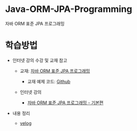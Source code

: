 # Java-ORM-JPA-Programming
자바 ORM 표준 JPA 프로그래밍

# 학습방법

* 인터넷 강의 수강 및 교재 참고
    - 교재: [자바 ORM 표준 JPA 프로그래밍](http://www.kyobobook.co.kr/product/detailViewKor.laf?mallGb=KOR&ejkGb=KOR&barcode=9788960777330)
        + 교재 예제 코드: [Github](https://github.com/holyeye/jpabook.git)

    - 인터넷 강의
        + [자바 ORM 표준 JPA 프로그래밍 - 기본편](https://www.inflearn.com/course/ORM-JPA-Basic/dashboard)


* 내용 정리
    - [velog](https://velog.io/@cas15987/JPA-%EA%B8%B0%EB%B3%B8%ED%8E%B8-JPA-%EC%86%8C%EA%B0%9C)